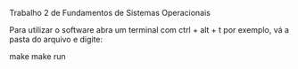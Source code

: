 Trabalho 2 de Fundamentos de Sistemas Operacionais

Para utilizar o software abra um terminal com ctrl + alt + t  por exemplo,
vá a pasta do arquivo e digite:

make
make run
